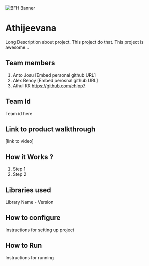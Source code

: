 ![BFH Banner](https://trello-attachments.s3.amazonaws.com/542e9c6316504d5797afbfb9/542e9c6316504d5797afbfc1/39dee8d993841943b5723510ce663233/Frame_19.png)
# Athijeevana
Long Description about project. This project do that. This project is awesome...
## Team members
1. Anto Josu [Embed personal github URL]
2. Alex Benoy [Embed perosnal github URL]
3. Athul KR https://github.com/chipp7
## Team Id
Team id here
## Link to product walkthrough
[link to video]
## How it Works ?
1. Step 1
2. Step 2
## Libraries used
Library Name - Version
## How to configure
Instructions for setting up project
## How to Run
Instructions for running
